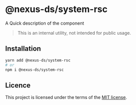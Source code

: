 # @nexus-ds/system-rsc

A Quick description of the component

> This is an internal utility, not intended for public usage.

## Installation

```sh
yarn add @nexus-ds/system-rsc
# or
npm i @nexus-ds/system-rsc
```



## Licence

This project is licensed under the terms of the
[MIT license](https://github.com/NexusDesignSystem/nexus-ds/blob/main/LICENSE).
